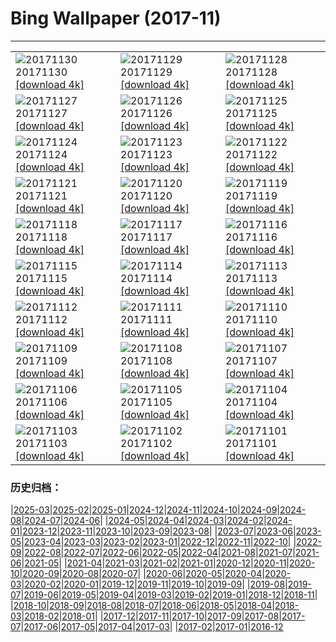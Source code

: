 # Bing Wallpaper (2017-11)
**************

<table><tr><td><img class="wallpaper" src="https://www.bing.com/az/hprichbg/rb/SpiralSpain_ZH-CN12059815472_1920x1080.jpg" alt="20171130"> 20171130 <a href="https://www.bing.com/az/hprichbg/rb/SpiralSpain_ZH-CN12059815472_UHD.jpg">[download 4k]</a></td><td><img class="wallpaper" src="https://www.bing.com/az/hprichbg/rb/Piraputanga_ZH-CN13303102627_1920x1080.jpg" alt="20171129"> 20171129 <a href="https://www.bing.com/az/hprichbg/rb/Piraputanga_ZH-CN13303102627_UHD.jpg">[download 4k]</a></td><td><img class="wallpaper" src="https://www.bing.com/az/hprichbg/rb/LAUnionStation_ZH-CN8034711319_1920x1080.jpg" alt="20171128"> 20171128 <a href="https://www.bing.com/az/hprichbg/rb/LAUnionStation_ZH-CN8034711319_UHD.jpg">[download 4k]</a></td></tr><tr><td><img class="wallpaper" src="https://www.bing.com/az/hprichbg/rb/RiceLights_ZH-CN7549259687_1920x1080.jpg" alt="20171127"> 20171127 <a href="https://www.bing.com/az/hprichbg/rb/RiceLights_ZH-CN7549259687_UHD.jpg">[download 4k]</a></td><td><img class="wallpaper" src="https://www.bing.com/az/hprichbg/rb/BFBadger_ZH-CN8490916760_1920x1080.jpg" alt="20171126"> 20171126 <a href="https://www.bing.com/az/hprichbg/rb/BFBadger_ZH-CN8490916760_UHD.jpg">[download 4k]</a></td><td><img class="wallpaper" src="https://www.bing.com/az/hprichbg/rb/RRCNCA_ZH-CN8115353106_1920x1080.jpg" alt="20171125"> 20171125 <a href="https://www.bing.com/az/hprichbg/rb/RRCNCA_ZH-CN8115353106_UHD.jpg">[download 4k]</a></td></tr><tr><td><img class="wallpaper" src="https://www.bing.com/az/hprichbg/rb/RhoneRiverDusk_ZH-CN7956980058_1920x1080.jpg" alt="20171124"> 20171124 <a href="https://www.bing.com/az/hprichbg/rb/RhoneRiverDusk_ZH-CN7956980058_UHD.jpg">[download 4k]</a></td><td><img class="wallpaper" src="https://www.bing.com/az/hprichbg/rb/KatenaLuminarium_ZH-CN12074286571_1920x1080.jpg" alt="20171123"> 20171123 <a href="https://www.bing.com/az/hprichbg/rb/KatenaLuminarium_ZH-CN12074286571_UHD.jpg">[download 4k]</a></td><td><img class="wallpaper" src="https://www.bing.com/az/hprichbg/rb/TurkeyTail_ZH-CN10425367061_1920x1080.jpg" alt="20171122"> 20171122 <a href="https://www.bing.com/az/hprichbg/rb/TurkeyTail_ZH-CN10425367061_UHD.jpg">[download 4k]</a></td></tr><tr><td><img class="wallpaper" src="https://www.bing.com/az/hprichbg/rb/Forest20171122_ZH-CN11904842708_1920x1080.jpg" alt="20171121"> 20171121 <a href="https://www.bing.com/az/hprichbg/rb/Forest20171122_ZH-CN11904842708_UHD.jpg">[download 4k]</a></td><td><img class="wallpaper" src="https://www.bing.com/az/hprichbg/rb/PupsPlayGalapagos_ZH-CN8090325795_1920x1080.jpg" alt="20171120"> 20171120 <a href="https://www.bing.com/az/hprichbg/rb/PupsPlayGalapagos_ZH-CN8090325795_UHD.jpg">[download 4k]</a></td><td><img class="wallpaper" src="https://www.bing.com/az/hprichbg/rb/ChildrenofEarth_ZH-CN11097669458_1920x1080.jpg" alt="20171119"> 20171119 <a href="https://www.bing.com/az/hprichbg/rb/ChildrenofEarth_ZH-CN11097669458_UHD.jpg">[download 4k]</a></td></tr><tr><td><img class="wallpaper" src="https://www.bing.com/az/hprichbg/rb/HeadwatersWilderness_ZH-CN9412867444_1920x1080.jpg" alt="20171118"> 20171118 <a href="https://www.bing.com/az/hprichbg/rb/HeadwatersWilderness_ZH-CN9412867444_UHD.jpg">[download 4k]</a></td><td><img class="wallpaper" src="https://www.bing.com/az/hprichbg/rb/GranParadisoNP_ZH-CN10766803040_1920x1080.jpg" alt="20171117"> 20171117 <a href="https://www.bing.com/az/hprichbg/rb/GranParadisoNP_ZH-CN10766803040_UHD.jpg">[download 4k]</a></td><td><img class="wallpaper" src="https://www.bing.com/az/hprichbg/rb/RoyalAlcazars_ZH-CN12033879324_1920x1080.jpg" alt="20171116"> 20171116 <a href="https://www.bing.com/az/hprichbg/rb/RoyalAlcazars_ZH-CN12033879324_UHD.jpg">[download 4k]</a></td></tr><tr><td><img class="wallpaper" src="https://www.bing.com/az/hprichbg/rb/CorongBeachDrone_ZH-CN12754210743_1920x1080.jpg" alt="20171115"> 20171115 <a href="https://www.bing.com/az/hprichbg/rb/CorongBeachDrone_ZH-CN12754210743_UHD.jpg">[download 4k]</a></td><td><img class="wallpaper" src="https://www.bing.com/az/hprichbg/rb/OlivesTunisia_ZH-CN11038020957_1920x1080.jpg" alt="20171114"> 20171114 <a href="https://www.bing.com/az/hprichbg/rb/OlivesTunisia_ZH-CN11038020957_UHD.jpg">[download 4k]</a></td><td><img class="wallpaper" src="https://www.bing.com/az/hprichbg/rb/RosendaleTrestle_ZH-CN11277827091_1920x1080.jpg" alt="20171113"> 20171113 <a href="https://www.bing.com/az/hprichbg/rb/RosendaleTrestle_ZH-CN11277827091_UHD.jpg">[download 4k]</a></td></tr><tr><td><img class="wallpaper" src="https://www.bing.com/az/hprichbg/rb/PlanetariumBibliotheca_ZH-CN12150844356_1920x1080.jpg" alt="20171112"> 20171112 <a href="https://www.bing.com/az/hprichbg/rb/PlanetariumBibliotheca_ZH-CN12150844356_UHD.jpg">[download 4k]</a></td><td><img class="wallpaper" src="https://www.bing.com/az/hprichbg/rb/SecretaryHunt_ZH-CN11125428449_1920x1080.jpg" alt="20171111"> 20171111 <a href="https://www.bing.com/az/hprichbg/rb/SecretaryHunt_ZH-CN11125428449_UHD.jpg">[download 4k]</a></td><td><img class="wallpaper" src="https://www.bing.com/az/hprichbg/rb/LeuchtturmWarnemuende_ZH-CN8673593712_1920x1080.jpg" alt="20171110"> 20171110 <a href="https://www.bing.com/az/hprichbg/rb/LeuchtturmWarnemuende_ZH-CN8673593712_UHD.jpg">[download 4k]</a></td></tr><tr><td><img class="wallpaper" src="https://www.bing.com/az/hprichbg/rb/MudstoneBadlands_ZH-CN9863836503_1920x1080.jpg" alt="20171109"> 20171109 <a href="https://www.bing.com/az/hprichbg/rb/MudstoneBadlands_ZH-CN9863836503_UHD.jpg">[download 4k]</a></td><td><img class="wallpaper" src="https://www.bing.com/az/hprichbg/rb/HeronIslandShark_ZH-CN12565902939_1920x1080.jpg" alt="20171108"> 20171108 <a href="https://www.bing.com/az/hprichbg/rb/HeronIslandShark_ZH-CN12565902939_UHD.jpg">[download 4k]</a></td><td><img class="wallpaper" src="https://www.bing.com/az/hprichbg/rb/PointArenaLH_ZH-CN12332642727_1920x1080.jpg" alt="20171107"> 20171107 <a href="https://www.bing.com/az/hprichbg/rb/PointArenaLH_ZH-CN12332642727_UHD.jpg">[download 4k]</a></td></tr><tr><td><img class="wallpaper" src="https://www.bing.com/az/hprichbg/rb/CRGFerns_ZH-CN13613783251_1920x1080.jpg" alt="20171106"> 20171106 <a href="https://www.bing.com/az/hprichbg/rb/CRGFerns_ZH-CN13613783251_UHD.jpg">[download 4k]</a></td><td><img class="wallpaper" src="https://www.bing.com/az/hprichbg/rb/BudaCastle_ZH-CN8740088800_1920x1080.jpg" alt="20171105"> 20171105 <a href="https://www.bing.com/az/hprichbg/rb/BudaCastle_ZH-CN8740088800_UHD.jpg">[download 4k]</a></td><td><img class="wallpaper" src="https://www.bing.com/az/hprichbg/rb/FoucaultPendulum_ZH-CN9807228543_1920x1080.jpg" alt="20171104"> 20171104 <a href="https://www.bing.com/az/hprichbg/rb/FoucaultPendulum_ZH-CN9807228543_UHD.jpg">[download 4k]</a></td></tr><tr><td><img class="wallpaper" src="https://www.bing.com/az/hprichbg/rb/PrusikPeak_ZH-CN10980657640_1920x1080.jpg" alt="20171103"> 20171103 <a href="https://www.bing.com/az/hprichbg/rb/PrusikPeak_ZH-CN10980657640_UHD.jpg">[download 4k]</a></td><td><img class="wallpaper" src="https://www.bing.com/az/hprichbg/rb/TaProhm_ZH-CN9310499614_1920x1080.jpg" alt="20171102"> 20171102 <a href="https://www.bing.com/az/hprichbg/rb/TaProhm_ZH-CN9310499614_UHD.jpg">[download 4k]</a></td><td><img class="wallpaper" src="https://www.bing.com/az/hprichbg/rb/ShanwangpingKarst_ZH-CN5360258756_1920x1080.jpg" alt="20171101"> 20171101 <a href="https://www.bing.com/az/hprichbg/rb/ShanwangpingKarst_ZH-CN5360258756_UHD.jpg">[download 4k]</a></td></tr></table>

### 历史归档：

|[2025-03](/../2025-03/2025-03.md)|[2025-02](/../2025-02/2025-02.md)|[2025-01](/../2025-01/2025-01.md)|[2024-12](/../2024-12/2024-12.md)|[2024-11](/../2024-11/2024-11.md)|[2024-10](/../2024-10/2024-10.md)|[2024-09](/../2024-09/2024-09.md)|[2024-08](/../2024-08/2024-08.md)|[2024-07](/../2024-07/2024-07.md)|[2024-06](/../2024-06/2024-06.md)|
|[2024-05](/../2024-05/2024-05.md)|[2024-04](/../2024-04/2024-04.md)|[2024-03](/../2024-03/2024-03.md)|[2024-02](/../2024-02/2024-02.md)|[2024-01](/../2024-01/2024-01.md)|[2023-12](/../2023-12/2023-12.md)|[2023-11](/../2023-11/2023-11.md)|[2023-10](/../2023-10/2023-10.md)|[2023-09](/../2023-09/2023-09.md)|[2023-08](/../2023-08/2023-08.md)|
|[2023-07](/../2023-07/2023-07.md)|[2023-06](/../2023-06/2023-06.md)|[2023-05](/../2023-05/2023-05.md)|[2023-04](/../2023-04/2023-04.md)|[2023-03](/../2023-03/2023-03.md)|[2023-02](/../2023-02/2023-02.md)|[2023-01](/../2023-01/2023-01.md)|[2022-12](/../2022-12/2022-12.md)|[2022-11](/../2022-11/2022-11.md)|[2022-10](/../2022-10/2022-10.md)|
|[2022-09](/../2022-09/2022-09.md)|[2022-08](/../2022-08/2022-08.md)|[2022-07](/../2022-07/2022-07.md)|[2022-06](/../2022-06/2022-06.md)|[2022-05](/../2022-05/2022-05.md)|[2022-04](/../2022-04/2022-04.md)|[2021-08](/../2021-08/2021-08.md)|[2021-07](/../2021-07/2021-07.md)|[2021-06](/../2021-06/2021-06.md)|[2021-05](/../2021-05/2021-05.md)|
|[2021-04](/../2021-04/2021-04.md)|[2021-03](/../2021-03/2021-03.md)|[2021-02](/../2021-02/2021-02.md)|[2021-01](/../2021-01/2021-01.md)|[2020-12](/../2020-12/2020-12.md)|[2020-11](/../2020-11/2020-11.md)|[2020-10](/../2020-10/2020-10.md)|[2020-09](/../2020-09/2020-09.md)|[2020-08](/../2020-08/2020-08.md)|[2020-07](/../2020-07/2020-07.md)|
|[2020-06](/../2020-06/2020-06.md)|[2020-05](/../2020-05/2020-05.md)|[2020-04](/../2020-04/2020-04.md)|[2020-03](/../2020-03/2020-03.md)|[2020-02](/../2020-02/2020-02.md)|[2020-01](/../2020-01/2020-01.md)|[2019-12](/../2019-12/2019-12.md)|[2019-11](/../2019-11/2019-11.md)|[2019-10](/../2019-10/2019-10.md)|[2019-09](/../2019-09/2019-09.md)|
|[2019-08](/../2019-08/2019-08.md)|[2019-07](/../2019-07/2019-07.md)|[2019-06](/../2019-06/2019-06.md)|[2019-05](/../2019-05/2019-05.md)|[2019-04](/../2019-04/2019-04.md)|[2019-03](/../2019-03/2019-03.md)|[2019-02](/../2019-02/2019-02.md)|[2019-01](/../2019-01/2019-01.md)|[2018-12](/../2018-12/2018-12.md)|[2018-11](/../2018-11/2018-11.md)|
|[2018-10](/../2018-10/2018-10.md)|[2018-09](/../2018-09/2018-09.md)|[2018-08](/../2018-08/2018-08.md)|[2018-07](/../2018-07/2018-07.md)|[2018-06](/../2018-06/2018-06.md)|[2018-05](/../2018-05/2018-05.md)|[2018-04](/../2018-04/2018-04.md)|[2018-03](/../2018-03/2018-03.md)|[2018-02](/../2018-02/2018-02.md)|[2018-01](/../2018-01/2018-01.md)|
|[2017-12](/../2017-12/2017-12.md)|[2017-11](/2017-11.md)|[2017-10](/../2017-10/2017-10.md)|[2017-09](/../2017-09/2017-09.md)|[2017-08](/../2017-08/2017-08.md)|[2017-07](/../2017-07/2017-07.md)|[2017-06](/../2017-06/2017-06.md)|[2017-05](/../2017-05/2017-05.md)|[2017-04](/../2017-04/2017-04.md)|[2017-03](/../2017-03/2017-03.md)|
|[2017-02](/../2017-02/2017-02.md)|[2017-01](/../2017-01/2017-01.md)|[2016-12](/../2016-12/2016-12.md)